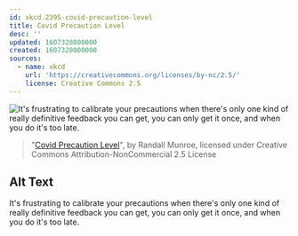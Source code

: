 ```yaml
---
id: xkcd.2395-covid-precaution-level
title: Covid Precaution Level
desc: ''
updated: 1607328000000
created: 1607328000000
sources:
  - name: xkcd
    url: 'https://creativecommons.org/licenses/by-nc/2.5/'
    license: Creative Commons 2.5
---
```

![It's frustrating to calibrate your precautions when there's only one kind of really definitive feedback you can get, you can only get it once, and when you do it's too late.](https://imgs.xkcd.com/comics/covid_precaution_level.png)
> "[Covid Precaution Level](https://xkcd.com/2395/)", by Randall Munroe, licensed under Creative Commons Attribution-NonCommercial 2.5 License

## Alt Text
It's frustrating to calibrate your precautions when there's only one kind of really definitive feedback you can get, you can only get it once, and when you do it's too late.
